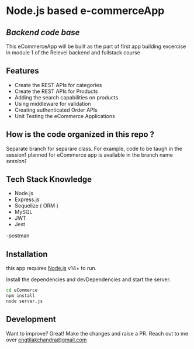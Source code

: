 # Node.js based e-commerceApp
## _Backend code base_

This eCommerceApp will be built as the part of first app building excercise in module 1 of the Relevel 
backend  and fullstack course
## Features
* Create the REST APIs for categories
* Create the REST APIs for Products
* Adding the search capabilities on products
* Using middleware for validation
* Creating authenticated Order APIs
* Unit Testing the eCommerce Applications

## How is the code organized in this repo ?
Separate branch for separare class. For example, code to be taugh in the session1 planned for eCommerce app
is available in the branch name _session1_


## Tech  Stack Knowledge
- Node.js
- Express.js
- Sequelize ( ORM )
- MySQL
- JWT
- Jest

-postman
## Installation

this app requires [Node.js](https://nodejs.org/) v14+ to run.

Install the dependencies and devDependencies and start the server.

```sh
cd eCommerce
npm install
node server.js
```

## Development

Want to improve? Great!
Make the changes and raise a PR. Reach out to me over engtilakchandra@gmail.com

